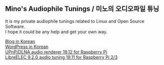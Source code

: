 ## Mino's Audiophile Tunings / 미노의 오디오파일 튜닝

It is my private audiophile tunings related to Linux and Open Source Software.  
I hope it could be any help and get your own way.

[Blog in Korean](http://parkmino45.blog.me/)  
[WordPress in Korean](https://mino170001903.wordpress.com/)  
[UPnP/DLNA audio renderer 19.12 for Raspberry Pi](https://drive.google.com/open?id=1azhs16A8cXnUSiI-RpZEC13HpGcrcvY2)  
[LibreELEC 9.2.0 audio tuning 19.11 for Raspberry Pi 2/3](https://drive.google.com/open?id=1lR6dOQBRTIFEoRwEDbbcTBZTYBsM7M1f)